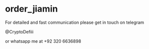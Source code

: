 # order_jiamin


For detailed and fast communication please get in touch on telegram

@CryptoDefiii

or whatsapp me at +92 320 6636898
